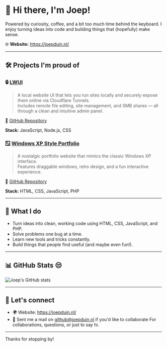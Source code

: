 # 👋 Hi there, I'm Joep!

Powered by curiosity, coffee, and a bit too much time behind the keyboard.
I enjoy turning ideas into code and building things that (hopefully) make sense.

🌐 **Website:** https://joepduin.nl/

---

## 🛠 Projects I'm proud of

### 🔒 [LWUI](https://lwui.joepduin.nl)
> A local website UI that lets you run sites locally and securely expose them online via Cloudflare Tunnels.  
Includes remote file editing, site management, and SMB shares — all through a clean and intuitive admin panel.

🔗 [GitHub Repository](https://github.com/joepduin/LWUI)

**Stack:** JavaScript, Node.js, CSS

### 🪟 [Windows XP Style Portfolio](https://portfolio.joepduin.nl)
> A nostalgic portfolio website that mimics the classic Windows XP interface.  
Features draggable windows, retro design, and a fun interactive experience.

🔗 [GitHub Repository](https://github.com/joepduin/portfolio)

**Stack:** HTML, CSS, JavaScript, PHP

---

## 💼 What I do

- Turn ideas into clean, working code using HTML, CSS, JavaScript, and PHP.
- Solve problems one bug at a time.
- Learn new tools and tricks constantly.
- Build things that people find useful (and maybe even fun!).

---

## 📊 GitHub Stats 😒

![Joep's GitHub stats](https://github-readme-stats.vercel.app/api?username=joepduin&show_icons=true&theme=gruvbox)

---

## 🤝 Let's connect

- 🌍 Website: https://joepduin.nl/
- 💬 Sent me a mail on github@joepduin.nl if you'd like to collaborate For collaborations, questions, or just to say hi.

---

Thanks for stopping by!
